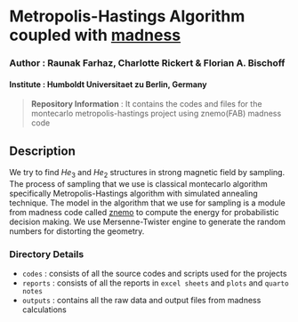 # Metropolis-Hastings Algorithm coupled with [madness](https://github.com/m-a-d-n-e-s-s/madness)

### Author : Raunak Farhaz, Charlotte Rickert & Florian A. Bischoff
#### Institute : Humboldt Universitaet zu Berlin, Germany

> **Repository Information** :
> It contains the codes and files for the montecarlo metropolis-hastings project using znemo(FAB) madness code

## Description

We try to find $He_3$ and $He_2$ structures in strong magnetic field by sampling. The process of sampling that we use is classical montecarlo algorithm specifically Metropolis-Hastings algorithm with simulated annealing technique. The model in the algorithm that we use for sampling is a module from madness code called [znemo](https://journals.aps.org/pra/abstract/10.1103/PhysRevA.101.053413) to compute the energy for probabilistic decision making. We use Mersenne-Twister engine to generate the random numbers for distorting the geometry.

### Directory Details

- `codes` : consists of all the source codes and scripts used for the projects
- `reports` : consists of all the reports in `excel sheets` and `plots` and `quarto notes` 
- `outputs` : contains all the raw data and output files from madness calculations
